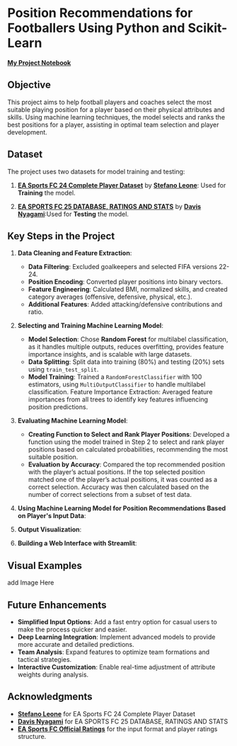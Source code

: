 # Position Recommendations for Footballers Using Python and Scikit-Learn


**[My Project Notebook](https://github.com/subhakritsc/Position-Recommendations-for-Footballers/blob/main/Football%20Position%20Selection%20Test.ipynb)**


## Objective

This project aims to help football players and coaches select the most suitable playing position for a player based on their physical attributes and skills. Using machine learning techniques, the model selects and ranks the best positions for a player, assisting in optimal team selection and player development.


## Dataset

The project uses two datasets for model training and testing:

1. **[EA Sports FC 24 Complete Player Dataset](https://www.kaggle.com/datasets/stefanoleone992/ea-sports-fc-24-complete-player-dataset)** by **[Stefano Leone](https://www.kaggle.com/stefanoleone992)**: Used for **Training** the model.

2. **[EA SPORTS FC 25 DATABASE, RATINGS AND STATS](https://www.kaggle.com/datasets/nyagami/ea-sports-fc-25-database-ratings-and-stats)** by **[Davis Nyagami](https://www.kaggle.com/nyagami)**:Used for **Testing** the model.


## Key Steps in the Project

1. **Data Cleaning and Feature Extraction**:
    - **Data Filtering**: Excluded goalkeepers and selected FIFA versions 22-24.
    - **Position Encoding**: Converted player positions into binary vectors.
    - **Feature Engineering**: Calculated BMI, normalized skills, and created category averages (offensive, defensive, physical, etc.).
    - **Additional Features**: Added attacking/defensive contributions and ratio.

2. **Selecting and Training Machine Learning Model**:
    - **Model Selection**: Chose **Random Forest** for multilabel classification, as it handles multiple outputs, reduces overfitting, provides feature importance insights, and is scalable with large datasets.
    - **Data Splitting**: Split data into training (80%) and testing (20%) sets using `train_test_split`.
    - **Model Training**: Trained a `RandomForestClassifier` with 100 estimators, using `MultiOutputClassifier` to handle multilabel classification.
Feature Importance Extraction: Averaged feature importances from all trees to identify key features influencing position predictions.

3. **Evaluating Machine Learning Model**:
    - **Creating Function to Select and Rank Player Positions**: Developed a function using the model trained in Step 2 to select and rank player positions based on calculated probabilities, recommending the most suitable position.
    - **Evaluation by Accuracy**: Compared the top recommended position with the player’s actual positions. If the top selected position matched one of the player’s actual positions, it was counted as a correct selection. Accuracy was then calculated based on the number of correct selections from a subset of test data.
      
4. **Using Machine Learning Model for Position Recommendations Based on Player's Input Data**:

5. **Output Visualization**:
   

6. **Building a Web Interface with Streamlit**:


## Visual Examples
add Image Here

## Future Enhancements

- **Simplified Input Options**: Add a fast entry option for casual users to make the process quicker and easier.
- **Deep Learning Integration**: Implement advanced models to provide more accurate and detailed predictions.
- **Team Analysis**: Expand features to optimize team formations and tactical strategies.
- **Interactive Customization**: Enable real-time adjustment of attribute weights during analysis.


## Acknowledgments

- **[Stefano Leone](https://www.kaggle.com/stefanoleone992)** for EA Sports FC 24 Complete Player Dataset
- **[Davis Nyagami](https://www.kaggle.com/nyagami)** for EA SPORTS FC 25 DATABASE, RATINGS AND STATS
- **[EA Sports FC Official Ratings](https://www.ea.com/games/ea-sports-fc/ratings)** for the input format and player ratings structure.


